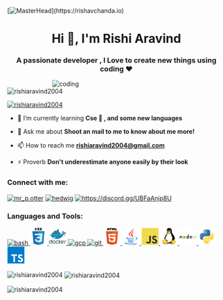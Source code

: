 [![MasterHead]([https://1.bp.blogspot.com/-7A4WynwLsM...](https://www.google.com/url?sa=i&url=https%3A%2F%2Fwww.pexels.com%2Fsearch%2Fcoding%2F&psig=AOvVaw1SZVjZmZ_Dzbh1CsA5_dUi&ust=1669378750410000&source=images&cd=vfe&ved=0CA8QjRxqFwoTCKiP2srlxvsCFQAAAAAdAAAAABAE))](https://rishavchanda.io)

<h1 align="center">Hi 👋, I'm Rishi Aravind</h1>
<h3 align="center">A passionate developer , I Love to create new things using coding ♥️</h3>

<img align="right" alt="coding" width="400" src="[https://cdn.dribbble.com/users/116207...](https://www.google.com/url?sa=i&url=https%3A%2F%2Fgfycat.com%2Fdiscover%2Fcat-typing-gifs&psig=AOvVaw0az8COsk9fuu821cwxfhxu&ust=1669378288606000&source=images&cd=vfe&ved=0CBAQjRxqFwoTCND87e_jxvsCFQAAAAAdAAAAABAN)">

<p align="left"> <img src="https://komarev.com/ghpvc/?username=rishiaravind2004&label=Profile%20views&color=0e75b6&style=flat" alt="rishiaravind2004" /> </p>

<p align="left"> <a href="https://github.com/ryo-ma/github-profile-trophy"><img src="https://github-profile-trophy.vercel.app/?username=rishiaravind2004" alt="rishiaravind2004" /></a> </p>

- 🌱 I’m currently learning **Cse 📖 , and some new languages**

- 💬 Ask me about **Shoot an mail to me to know about me more!**

- 📫 How to reach me **rishiaravind2004@gmail.com**

- ⚡ Proverb **Don't underestimate anyone easily by their look**

<h3 align="left">Connect with me:</h3>
<p align="left">
<a href="https://instagram.com/mr_p.otter" target="blank"><img align="center" src="https://raw.githubusercontent.com/rahuldkjain/github-profile-readme-generator/master/src/images/icons/Social/instagram.svg" alt="mr_p.otter" height="30" width="40" /></a>
<a href="https://www.youtube.com/c/hedwig" target="blank"><img align="center" src="https://raw.githubusercontent.com/rahuldkjain/github-profile-readme-generator/master/src/images/icons/Social/youtube.svg" alt="hedwig" height="30" width="40" /></a>
<a href="https://discord.gg/https://discord.gg/UBFaAnjp8U" target="blank"><img align="center" src="https://raw.githubusercontent.com/rahuldkjain/github-profile-readme-generator/master/src/images/icons/Social/discord.svg" alt="https://discord.gg/UBFaAnjp8U" height="30" width="40" /></a>
</p>

<h3 align="left">Languages and Tools:</h3>
<p align="left"> <a href="https://www.gnu.org/software/bash/" target="_blank" rel="noreferrer"> <img src="https://www.vectorlogo.zone/logos/gnu_bash/gnu_bash-icon.svg" alt="bash" width="40" height="40"/> </a> <a href="https://www.w3schools.com/css/" target="_blank" rel="noreferrer"> <img src="https://raw.githubusercontent.com/devicons/devicon/master/icons/css3/css3-original-wordmark.svg" alt="css3" width="40" height="40"/> </a> <a href="https://www.docker.com/" target="_blank" rel="noreferrer"> <img src="https://raw.githubusercontent.com/devicons/devicon/master/icons/docker/docker-original-wordmark.svg" alt="docker" width="40" height="40"/> </a> <a href="https://cloud.google.com" target="_blank" rel="noreferrer"> <img src="https://www.vectorlogo.zone/logos/google_cloud/google_cloud-icon.svg" alt="gcp" width="40" height="40"/> </a> <a href="https://git-scm.com/" target="_blank" rel="noreferrer"> <img src="https://www.vectorlogo.zone/logos/git-scm/git-scm-icon.svg" alt="git" width="40" height="40"/> </a> <a href="https://www.w3.org/html/" target="_blank" rel="noreferrer"> <img src="https://raw.githubusercontent.com/devicons/devicon/master/icons/html5/html5-original-wordmark.svg" alt="html5" width="40" height="40"/> </a> <a href="https://www.java.com" target="_blank" rel="noreferrer"> <img src="https://raw.githubusercontent.com/devicons/devicon/master/icons/java/java-original.svg" alt="java" width="40" height="40"/> </a> <a href="https://developer.mozilla.org/en-US/docs/Web/JavaScript" target="_blank" rel="noreferrer"> <img src="https://raw.githubusercontent.com/devicons/devicon/master/icons/javascript/javascript-original.svg" alt="javascript" width="40" height="40"/> </a> <a href="https://www.linux.org/" target="_blank" rel="noreferrer"> <img src="https://raw.githubusercontent.com/devicons/devicon/master/icons/linux/linux-original.svg" alt="linux" width="40" height="40"/> </a> <a href="https://nodejs.org" target="_blank" rel="noreferrer"> <img src="https://raw.githubusercontent.com/devicons/devicon/master/icons/nodejs/nodejs-original-wordmark.svg" alt="nodejs" width="40" height="40"/> </a> <a href="https://www.python.org" target="_blank" rel="noreferrer"> <img src="https://raw.githubusercontent.com/devicons/devicon/master/icons/python/python-original.svg" alt="python" width="40" height="40"/> </a> <a href="https://www.typescriptlang.org/" target="_blank" rel="noreferrer"> <img src="https://raw.githubusercontent.com/devicons/devicon/master/icons/typescript/typescript-original.svg" alt="typescript" width="40" height="40"/> </a> </p>

<p><img align="left" src="https://github-readme-stats.vercel.app/api/top-langs?username=rishiaravind2004&show_icons=true&locale=en&layout=compact" alt="rishiaravind2004" /></p>

<p>&nbsp;<img align="center" src="https://github-readme-stats.vercel.app/api?username=rishiaravind2004&show_icons=true&locale=en" alt="rishiaravind2004" /></p>

<p><img align="center" src="https://github-readme-streak-stats.herokuapp.com/?user=rishiaravind2004&" alt="rishiaravind2004" /></p>
